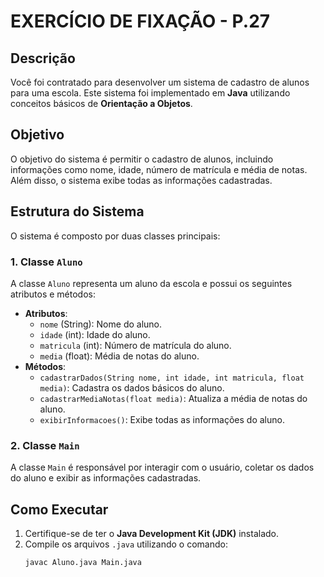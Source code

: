 # EXERCÍCIO DE FIXAÇÃO - P.27

## Descrição
Você foi contratado para desenvolver um sistema de cadastro de alunos para uma escola. Este sistema foi implementado em **Java** utilizando conceitos básicos de **Orientação a Objetos**.

## Objetivo
O objetivo do sistema é permitir o cadastro de alunos, incluindo informações como nome, idade, número de matrícula e média de notas. Além disso, o sistema exibe todas as informações cadastradas.

## Estrutura do Sistema
O sistema é composto por duas classes principais:

### 1. Classe `Aluno`
A classe `Aluno` representa um aluno da escola e possui os seguintes atributos e métodos:
- **Atributos**:
  - `nome` (String): Nome do aluno.
  - `idade` (int): Idade do aluno.
  - `matricula` (int): Número de matrícula do aluno.
  - `media` (float): Média de notas do aluno.
- **Métodos**:
  - `cadastrarDados(String nome, int idade, int matricula, float media)`: Cadastra os dados básicos do aluno.
  - `cadastrarMediaNotas(float media)`: Atualiza a média de notas do aluno.
  - `exibirInformacoes()`: Exibe todas as informações do aluno.

### 2. Classe `Main`
A classe `Main` é responsável por interagir com o usuário, coletar os dados do aluno e exibir as informações cadastradas.

## Como Executar
1. Certifique-se de ter o **Java Development Kit (JDK)** instalado.
2. Compile os arquivos `.java` utilizando o comando:
   ```bash
   javac Aluno.java Main.java